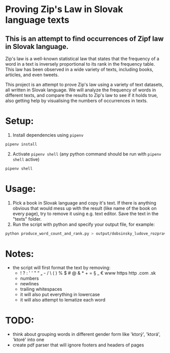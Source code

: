 # Proving Zip's Law in Slovak language texts
## This is an attempt to find occurrences of Zipf law in Slovak language.

Zip's law is a well-known statistical law that states that the frequency of a word in a text is inversely proportional to its rank in the frequency table. This law has been observed in a wide variety of texts, including books, articles, and even tweets.

This project is an attempt to prove Zip's law using a variety of text datasets, all written in Slovak language. We will analyze the frequency of words in different texts, and compare the results to Zip's law to see if it holds true, also getting help by visualising the numbers of occurrences in texts.
# 
# Setup:
1. Install dependencies using `pipenv`
```bash
pipenv install
```
2. Activate `pipenv shell` (any python command should be run with `pipenv shell` active)
```bash
pipenv shell
```

# Usage:
1. Pick a book in Slovak language and copy it's text. If there is anything obvious that would mess up with the result (like name of the book on every page), try to remove it using e.g. text editor. Save the text in the "texts" folder.
2. Run the script with python and specify your output file, for example:
```bash
python produce_word_count_and_rank.py > output/dobsinsky_ludove_rozpravky.output
```

# Notes:
- the script will first format the text by removing:
    - ! ? : ' ' " “ „  - / \ ( ) % $ # @ & * + = § _ € www https http .com .sk
    - numbers
    - newlines
    - trailing whitespaces
    - it will also put everything in lowercase
    - it will also attempt to lematize each word

# TODO:
- think about grouping words in different gender form like 'ktorý', 'ktorá', 'ktoré' into one
- create pdf parser that will ignore footers and headers of pages
